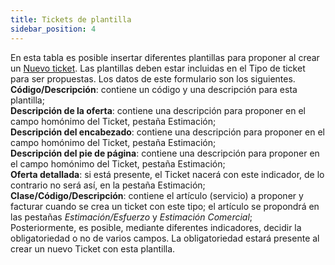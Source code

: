 ```yaml
---
title: Tickets de plantilla
sidebar_position: 4
---
```


En esta tabla es posible insertar diferentes plantillas para proponer al crear un [Nuevo ticket](/docs/crm/helpdesk/tickets). Las plantillas deben estar incluidas en el Tipo de ticket para ser propuestas. Los datos de este formulario son los siguientes.        
**Código/Descripción**: contiene un código y una descripción para esta plantilla;         
**Descripción de la oferta**: contiene una descripción para proponer en el campo homónimo del Ticket, pestaña Estimación;      
**Descripción del encabezado**: contiene una descripción para proponer en el campo homónimo del Ticket, pestaña Estimación;      
**Descripción del pie de página**: contiene una descripción para proponer en el campo homónimo del Ticket, pestaña Estimación;      
**Oferta detallada**: si está presente, el Ticket nacerá con este indicador, de lo contrario no será así, en la pestaña Estimación;       
**Clase/Código/Descripción**: contiene el artículo (servicio) a proponer y facturar cuando se crea un ticket con este tipo; el artículo se propondrá en las pestañas *Estimación/Esfuerzo* y *Estimación Comercial*;        
Posteriormente, es posible, mediante diferentes indicadores, decidir la obligatoriedad o no de varios campos. La obligatoriedad estará presente al crear un nuevo Ticket con esta plantilla.